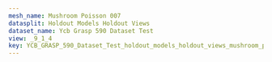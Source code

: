 ```yaml
---
mesh_name: Mushroom Poisson 007
datasplit: Holdout Models Holdout Views
dataset_name: Ycb Grasp 590 Dataset Test
view: _9_1_4
key: YCB_GRASP_590_Dataset_Test_holdout_models_holdout_views_mushroom_poisson_007__9_1_4
---
```

